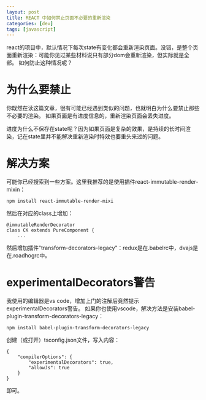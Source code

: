 ```yaml
---
layout: post
title: REACT 中如何禁止页面不必要的重新渲染
categories: [dev]
tags: [javascript]
---
```


react的项目中，默认情况下每次state有变化都会重新渲染页面。没错，是整个页面重新渲染：可能你见过某些材料说只有部分dom会重新渲染，但实际就是全部。
如何防止这种情况呢？

# 为什么要禁止
你既然在读这篇文章，很有可能已经遇到类似的问题，也就明白为什么要禁止那些不必要的渲染。
如果页面是有进度信息的，重新渲染页面会丢失进度。

进度为什么不保存在state呢？因为如果页面是复杂的效果，是持续的长时间渲染，记在state里并不能解决重新渲染时特效也要重头来过的问题。

# 解决方案
可能你已经搜索到一些方案。这里我推荐的是使用插件react-immutable-render-mixin：
```
npm install react-immutable-render-mixi
```

然后在对应的class上增加：
```
@immutableRenderDecorator
class CK extends PureComponent {
    ...
```

然后增加插件"transform-decorators-legacy"：redux是在.babelrc中，dvajs是在.roadhogrc中。
# experimentalDecorators警告
我使用的编辑器是vs code，增加上门的注解后竟然提示experimentalDecorators警告。
如果你也使用vscode，解决方法是安装babel-plugin-transform-decorators-legacy：
```
npm install babel-plugin-transform-decorators-legacy
```

创建（或打开）tsconfig.json文件，写入内容：
```
{
    "compilerOptions": {
        "experimentalDecorators": true,
        "allowJs": true
    }
}
```
即可。